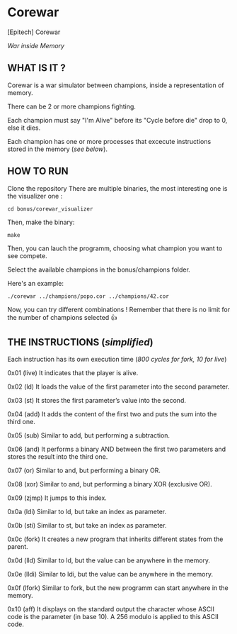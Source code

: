# Corewar
[Epitech] Corewar

*War inside Memory*

## WHAT IS IT ?

Corewar is a war simulator between champions, inside a representation of memory.

There can be 2 or more champions fighting.

Each champion must say "I'm Alive" before its "Cycle before die" drop to 0, else it dies.

Each champion has one or more processes that excecute instructions stored in the memory (*see below*).

## HOW TO RUN
Clone the repository
There are multiple binaries, the most interesting one is the visualizer one :

```cd bonus/corewar_visualizer```

Then, make the binary:

```make```

Then, you can lauch the programm, choosing what champion you want to see compete.

Select the available champions in the bonus/champions folder.

Here's an example:

```./corewar ../champions/popo.cor ../champions/42.cor```

Now, you can try different combinations ! Remember that there is no limit for the number of champions selected 👍

## THE INSTRUCTIONS (*simplified*)

Each instruction has its own execution time (*800 cycles for fork, 10 for live*)

0x01 (live) It indicates that the player is alive.

0x02 (ld)   It loads the value of the first parameter into the second parameter.

0x03 (st)   It stores the first parameter’s value into the second.

0x04 (add)  It adds the content of the first two and puts the sum into the third one.

0x05 (sub)  Similar to add, but performing a subtraction.

0x06 (and)  It performs a binary AND between the first two parameters and stores the result into the third one.

0x07 (or)   Similar to and, but performing a binary OR.

0x08 (xor)  Similar to and, but performing a binary XOR (exclusive OR).

0x09 (zjmp) It jumps to this index.

0x0a (ldi) Similar to ld, but take an index as parameter.

0x0b (sti) Similar to st, but take an index as parameter.

0x0c (fork) It creates a new program that inherits different states from the parent.

0x0d (lld) Similar to ld, but the value can be anywhere in the memory.

0x0e (lldi) Similar to ldi, but the value can be anywhere in the memory.

0x0f (lfork) Similar to fork, but the new programm can start anywhere in the memory.

0x10 (aff) It displays on the standard output the character whose ASCII code is the parameter (in base 10). A 256 modulo is applied to this ASCII code.
